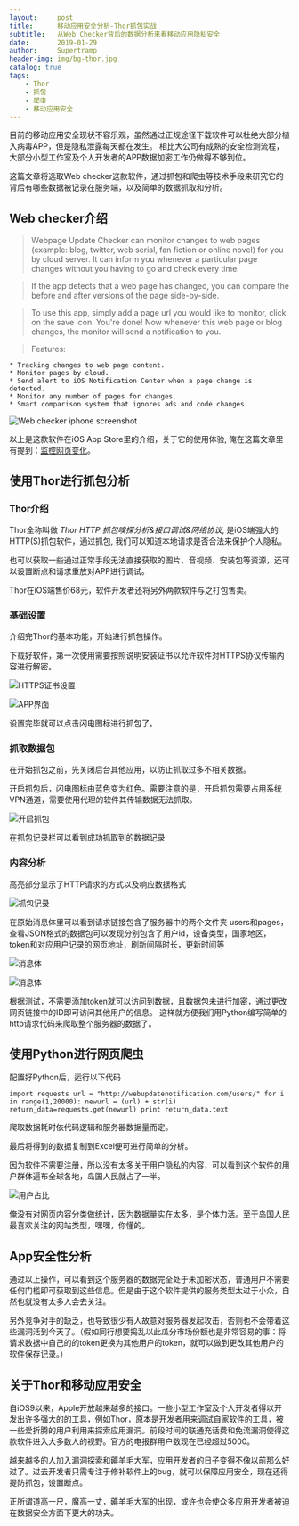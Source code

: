 ```yaml
---
layout:     post
title:      移动应用安全分析-Thor抓包实战
subtitle:   从Web Checker背后的数据分析来看移动应用隐私安全
date:       2019-01-29
author:     Supertramp
header-img: img/bg-thor.jpg
catalog: true
tags:
    - Thor
    - 抓包
    - 爬虫
    - 移动应用安全
---
```



目前的移动应用安全现状不容乐观，虽然通过正规途径下载软件可以杜绝大部分植入病毒APP，但是隐私泄露每天都在发生。
相比大公司有成熟的安全检测流程，大部分小型工作室及个人开发者的APP数据加密工作仍做得不够到位。

这篇文章将选取Web checker这款软件，通过抓包和爬虫等技术手段来研究它的背后有哪些数据被记录在服务端，以及简单的数据抓取和分析。

## Web checker介绍

> Webpage Update Checker can monitor changes to web pages (example: blog, twitter, web serial, fan fiction or online novel) for you by cloud server. It can inform you whenever a particular page changes without you having to go and check every time.
  
>  If the app detects that a web page has changed, you can compare the before and after versions of the page side-by-side.
  
>  To use this app, simply add a page url you would like to monitor, click on the save icon. You're done! Now whenever this web page or blog changes, the monitor will send a notification to you.

>  Features:  

    * Tracking changes to web page content.
    * Monitor pages by cloud.
    * Send alert to iOS Notification Center when a page change is detected.
    * Monitor any number of pages for changes.
    * Smart comparison system that ignores ads and code changes.
    

![Web checker iphone screenshot](https://i.loli.net/2019/01/29/5c4fdfecca0df.jpg)



以上是这款软件在iOS App Store里的介绍，关于它的使用体验, 俺在这篇文章里有提到：<a href="https://kungfuchina.github.io/2019/01/27/监控网页变化/">监控网页变化</a>。


## 使用Thor进行抓包分析

### Thor介绍

Thor全称叫做 *Thor HTTP 抓包嗅探分析&接口调试&网络协议*, 是iOS端强大的HTTP(S)抓包软件，通过抓包, 我们可以知道本地请求是否合法来保护个人隐私。

也可以获取一些通过正常手段无法直接获取的图片、音视频、安装包等资源，还可以设置断点和请求重放对APP进行调试。

Thor在iOS端售价68元，软件开发者还将另外两款软件与之打包售卖。

### 基础设置

介绍完Thor的基本功能，开始进行抓包操作。

下载好软件，第一次使用需要按照说明安装证书以允许软件对HTTPS协议传输内容进行解密。


![HTTPS证书设置](https://i.loli.net/2019/01/29/5c4fdfecc9747.jpg)

![APP界面](https://i.loli.net/2019/01/29/5c4fdfecc5ecc.jpg)



设置完毕就可以点击闪电图标进行抓包了。

### 抓取数据包

在开始抓包之前，先关闭后台其他应用，以防止抓取过多不相关数据。

开启抓包后，闪电图标由蓝色变为红色。需要注意的是，开启抓包需要占用系统VPN通道，需要使用代理的软件其传输数据无法抓取。


![开启抓包](https://i.loli.net/2019/01/29/5c4fdfecd5110.jpg)


在抓包记录栏可以看到成功抓取到的数据记录

### 内容分析

高亮部分显示了HTTP请求的方式以及响应数据格式


![抓包记录](https://i.loli.net/2019/01/29/5c4fdfece6dae.jpg)

在原始消息体里可以看到请求链接包含了服务器中的两个文件夹 users和pages，查看JSON格式的数据包可以发现分别包含了用户id，设备类型，国家地区，token和对应用户记录的网页地址，刷新间隔时长，更新时间等


![消息体](https://i.loli.net/2019/01/29/5c4fdfecb86d8.jpg)

![消息体](https://i.loli.net/2019/01/29/5c4fdfecbbac1.jpg)



根据测试，不需要添加token就可以访问到数据，且数据包未进行加密，通过更改网页链接中的ID即可访问其他用户的信息。
这样就方便我们用Python编写简单的http请求代码来爬取整个服务器的数据了。

## 使用Python进行网页爬虫

配置好Python后，运行以下代码

`import requests
url = "http://webupdatenotification.com/users/"
for i in range(1,20000):
    newurl = (url) + str(i)
    return_data=requests.get(newurl)
    print return_data.text`
    
爬取数据耗时依代码逻辑和服务器数据量而定。

最后将得到的数据复制到Excel便可进行简单的分析。

因为软件不需要注册，所以没有太多关于用户隐私的内容，可以看到这个软件的用户群体遍布全球各地，岛国人民就占了一半。


![用户占比](https://i.loli.net/2019/01/29/5c4fdfece5914.jpg)



俺没有对网页内容分类做统计，因为数据量实在太多，是个体力活。至于岛国人民最喜欢关注的网站类型，嘿嘿，你懂的。

## App安全性分析

通过以上操作，可以看到这个服务器的数据完全处于未加密状态，普通用户不需要任何门槛即可获取到这些信息。但是由于这个软件提供的服务类型太过于小众，自然也就没有太多人会去关注。

另外竞争对手的缺乏，也导致很少有人故意对服务器发起攻击，否则也不会带着这些漏洞活到今天了。（假如同行想要捣乱以此瓜分市场份额也是非常容易的事：将请求数据中自己的的token更换为其他用户的token，就可以做到更改其他用户的软件保存记录。）

## 关于Thor和移动应用安全

自iOS9以来，Apple开放越来越多的接口。一些小型工作室及个人开发者得以开发出许多强大的的工具，例如Thor，原本是开发者用来调试自家软件的工具，被一些爱折腾的用户利用来探索应用漏洞。前段时间的联通充话费和免流漏洞使得这款软件进入大多数人的视野。官方的电报群用户数现在已经超过5000。

越来越多的人加入漏洞探索和薅羊毛大军，应用开发者的日子变得不像以前那么好过了。过去开发者只需专注于修补软件上的bug，就可以保障应用安全，现在还得提防抓包，设置断点。

正所谓道高一尺，魔高一丈，薅羊毛大军的出现，或许也会使众多应用开发者被迫在数据安全方面下更大的功夫。



